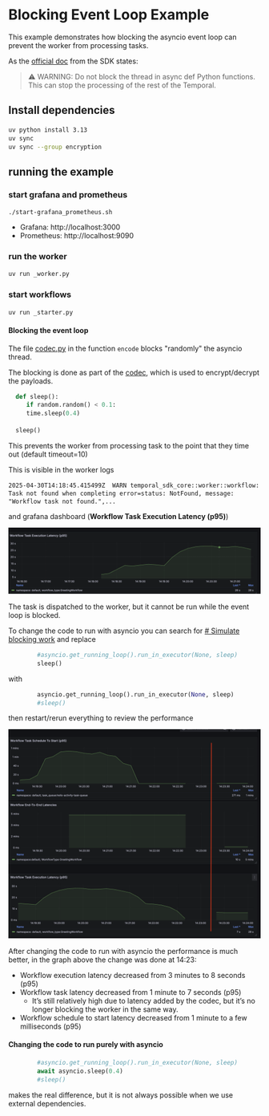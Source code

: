 # Blocking Event Loop Example

This example demonstrates how blocking the asyncio event loop can prevent the worker from processing tasks.


As the [official doc](https://github.com/temporalio/sdk-python?tab=readme-ov-file#asynchronous-activities) from the SDK states:
> ⚠️ WARNING: Do not block the thread in async def Python functions. This can stop the processing of the rest of the Temporal.


## Install dependencies


```bash
uv python install 3.13
uv sync
uv sync --group encryption
```

## running the example


### start grafana and prometheus

```
./start-grafana_prometheus.sh
```
- Grafana: http://localhost:3000
- Prometheus: http://localhost:9090


### run the worker

```bash
uv run _worker.py
```

### start workflows

```bash
uv run _starter.py
```


#### Blocking the event loop

The file [codec.py](codec.py) in the function `encode` blocks "randomly" the asyncio thread.   

The blocking is done as part of the [codec](https://docs.temporal.io/payload-codec#payload-codec),
which is used to encrypt/decrypt the payloads.

```python
  def sleep():
     if random.random() < 0.1:
     time.sleep(0.4)

  sleep()
```


This prevents the worker from processing task to the point that they time out (default timeout=10)

This is visible in the worker logs

```
2025-04-30T14:18:45.415499Z  WARN temporal_sdk_core::worker::workflow: Task not found when completing error=status: NotFound, message: "Workflow task not found.",...
```

and grafana dashboard (**Workflow Task Execution Latency (p95)**)

![workflow task execution latency before fix.png](./doc/workflow_task_execution_latency_before_fix.png)

The task is dispatched to the worker, but it cannot be run while the event loop is blocked.


To change the code to run with asyncio you can search for [# Simulate blocking work](./codec.py/#L28) and replace 
```python
        #asyncio.get_running_loop().run_in_executor(None, sleep)
        sleep()
```
with
```python
        asyncio.get_running_loop().run_in_executor(None, sleep)
        #sleep()
```

then restart/rerun everything to review the performance

![latencies after fix](./doc/latencies_after_fix.png)


After changing the code to run with asyncio the performance is much better, in the graph above the
change was done at 14:23:

- Workflow execution latency decreased from 3 minutes to  8 seconds (p95)
- Workflow task latency decreased from 1 minute to 7 seconds (p95)
  - It’s still relatively high due to latency added by the codec, but it’s no longer blocking the worker in the same way.
- Workflow schedule to start latency decreased from 1 minute to a few milliseconds (p95)


####  Changing the code to run purely with asyncio 

```python
        #asyncio.get_running_loop().run_in_executor(None, sleep)
        await asyncio.sleep(0.4)
        #sleep()
```

makes the real difference, but it is not always possible when we use external dependencies.